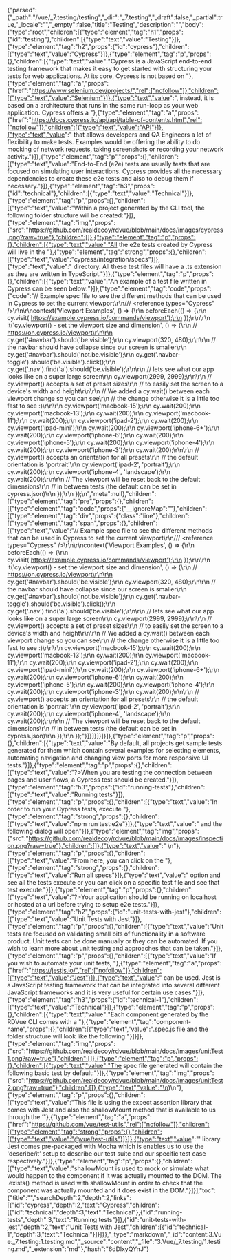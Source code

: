 {"parsed":{"_path":"/vue/_7.testing/testing","_dir":"_7.testing","_draft":false,"_partial":true,"_locale":"","_empty":false,"title":"Testing","description":"","body":{"type":"root","children":[{"type":"element","tag":"h1","props":{"id":"testing"},"children":[{"type":"text","value":"Testing"}]},{"type":"element","tag":"h2","props":{"id":"cypress"},"children":[{"type":"text","value":"Cypress"}]},{"type":"element","tag":"p","props":{},"children":[{"type":"text","value":"Cypress is a JavaScript end-to-end testing framework that makes it easy to get started with structuring your tests for web applications. At its core, Cypress is not based on "},{"type":"element","tag":"a","props":{"href":"https://www.selenium.dev/projects/","rel":["nofollow"]},"children":[{"type":"text","value":"Selenium"}]},{"type":"text","value":", instead, it is based on a architecture that runs in the same run-loop as your web application. Cypress offers a "},{"type":"element","tag":"a","props":{"href":"https://docs.cypress.io/api/api/table-of-contents.html","rel":["nofollow"]},"children":[{"type":"text","value":"API"}]},{"type":"text","value":" that allows developers and QA Engineers a lot of flexibility to make tests. Examples would be offering the ability to do mocking of network requests, taking screenshots or recording your network activity."}]},{"type":"element","tag":"p","props":{},"children":[{"type":"text","value":"End-to-End (e2e) tests are usually tests that are focused on simulating user interactions. Cypress provides all the necessary dependencies to create these e2e tests and also to debug them if necessary."}]},{"type":"element","tag":"h3","props":{"id":"technical"},"children":[{"type":"text","value":"Technical"}]},{"type":"element","tag":"p","props":{},"children":[{"type":"text","value":"Within a project generated by the CLI tool, the following folder structure will be created:"}]},{"type":"element","tag":"img","props":{"src":"https://github.com/realdecoy/rdvue/blob/main/docs/images/cypress.png?raw=true"},"children":[]},{"type":"element","tag":"p","props":{},"children":[{"type":"text","value":"All the e2e tests created by Cypress will live in the "},{"type":"element","tag":"strong","props":{},"children":[{"type":"text","value":"cypress/integration/specs"}]},{"type":"text","value":" directory. All these test files will have a .ts extension as they are written in TypeScript."}]},{"type":"element","tag":"p","props":{},"children":[{"type":"text","value":"An example of a test file written in Cypress can be seen below:"}]},{"type":"element","tag":"code","props":{"code":"// Example spec file to see the different methods that can be used in Cypress to set the current viewport\r\n/// <reference types=\"Cypress\" />\r\n\r\ncontext('Viewport Examples', () => {\r\n    beforeEach(() => {\r\n      cy.visit('https://example.cypress.io/commands/viewport');\r\n    });\r\n\r\n    it('cy.viewport() - set the viewport size and dimension', () => {\r\n      // https://on.cypress.io/viewport\r\n\r\n      cy.get('#navbar').should('be.visible');\r\n      cy.viewport(320, 480);\r\n\r\n      // the navbar should have collapse since our screen is smaller\r\n      cy.get('#navbar').should('not.be.visible');\r\n      cy.get('.navbar-toggle').should('be.visible').click();\r\n      cy.get('.nav').find('a').should('be.visible');\r\n\r\n      // lets see what our app looks like on a super large screen\r\n      cy.viewport(2999, 2999);\r\n\r\n      // cy.viewport() accepts a set of preset sizes\r\n      // to easily set the screen to a device's width and height\r\n\r\n      // We added a cy.wait() between each viewport change so you can see\r\n      // the change otherwise it is a little too fast to see :)\r\n\r\n      cy.viewport('macbook-15');\r\n      cy.wait(200);\r\n      cy.viewport('macbook-13');\r\n      cy.wait(200);\r\n      cy.viewport('macbook-11');\r\n      cy.wait(200);\r\n      cy.viewport('ipad-2');\r\n      cy.wait(200);\r\n      cy.viewport('ipad-mini');\r\n      cy.wait(200);\r\n      cy.viewport('iphone-6+');\r\n      cy.wait(200);\r\n      cy.viewport('iphone-6');\r\n      cy.wait(200);\r\n      cy.viewport('iphone-5');\r\n      cy.wait(200);\r\n      cy.viewport('iphone-4');\r\n      cy.wait(200);\r\n      cy.viewport('iphone-3');\r\n      cy.wait(200);\r\n\r\n      // cy.viewport() accepts an orientation for all presets\r\n      // the default orientation is 'portrait'\r\n      cy.viewport('ipad-2', 'portrait');\r\n      cy.wait(200);\r\n      cy.viewport('iphone-4', 'landscape');\r\n      cy.wait(200);\r\n\r\n      // The viewport will be reset back to the default dimensions\r\n      // in between tests (the  default can be set in cypress.json)\r\n    });\r\n  });\n","meta":null},"children":[{"type":"element","tag":"pre","props":{},"children":[{"type":"element","tag":"code","props":{"__ignoreMap":""},"children":[{"type":"element","tag":"div","props":{"class":"line"},"children":[{"type":"element","tag":"span","props":{},"children":[{"type":"text","value":"// Example spec file to see the different methods that can be used in Cypress to set the current viewport\r\n/// <reference types=\"Cypress\" />\r\n\r\ncontext('Viewport Examples', () => {\r\n    beforeEach(() => {\r\n      cy.visit('https://example.cypress.io/commands/viewport');\r\n    });\r\n\r\n    it('cy.viewport() - set the viewport size and dimension', () => {\r\n      // https://on.cypress.io/viewport\r\n\r\n      cy.get('#navbar').should('be.visible');\r\n      cy.viewport(320, 480);\r\n\r\n      // the navbar should have collapse since our screen is smaller\r\n      cy.get('#navbar').should('not.be.visible');\r\n      cy.get('.navbar-toggle').should('be.visible').click();\r\n      cy.get('.nav').find('a').should('be.visible');\r\n\r\n      // lets see what our app looks like on a super large screen\r\n      cy.viewport(2999, 2999);\r\n\r\n      // cy.viewport() accepts a set of preset sizes\r\n      // to easily set the screen to a device's width and height\r\n\r\n      // We added a cy.wait() between each viewport change so you can see\r\n      // the change otherwise it is a little too fast to see :)\r\n\r\n      cy.viewport('macbook-15');\r\n      cy.wait(200);\r\n      cy.viewport('macbook-13');\r\n      cy.wait(200);\r\n      cy.viewport('macbook-11');\r\n      cy.wait(200);\r\n      cy.viewport('ipad-2');\r\n      cy.wait(200);\r\n      cy.viewport('ipad-mini');\r\n      cy.wait(200);\r\n      cy.viewport('iphone-6+');\r\n      cy.wait(200);\r\n      cy.viewport('iphone-6');\r\n      cy.wait(200);\r\n      cy.viewport('iphone-5');\r\n      cy.wait(200);\r\n      cy.viewport('iphone-4');\r\n      cy.wait(200);\r\n      cy.viewport('iphone-3');\r\n      cy.wait(200);\r\n\r\n      // cy.viewport() accepts an orientation for all presets\r\n      // the default orientation is 'portrait'\r\n      cy.viewport('ipad-2', 'portrait');\r\n      cy.wait(200);\r\n      cy.viewport('iphone-4', 'landscape');\r\n      cy.wait(200);\r\n\r\n      // The viewport will be reset back to the default dimensions\r\n      // in between tests (the  default can be set in cypress.json)\r\n    });\r\n  });"}]}]}]}]}]},{"type":"element","tag":"p","props":{},"children":[{"type":"text","value":"By default, all projects get sample tests generated for them which contain several examples for selecting elements, automating navigation and changing view ports for more responsive UI tests."}]},{"type":"element","tag":"p","props":{},"children":[{"type":"text","value":"?>When you are testing the connection between pages and user flows, a Cypress test should be created."}]},{"type":"element","tag":"h3","props":{"id":"running-tests"},"children":[{"type":"text","value":"Running tests"}]},{"type":"element","tag":"p","props":{},"children":[{"type":"text","value":"In order to run your Cypress tests, execute "},{"type":"element","tag":"strong","props":{},"children":[{"type":"text","value":"npm run test:e2e"}]},{"type":"text","value":" and the following dialog will open"}]},{"type":"element","tag":"img","props":{"src":"https://github.com/realdecoy/rdvue/blob/main/docs/images/inspection.png?raw=true"},"children":[]},{"type":"text","value":" \n"},{"type":"element","tag":"p","props":{},"children":[{"type":"text","value":"From here, you can click on the "},{"type":"element","tag":"strong","props":{},"children":[{"type":"text","value":"Run all specs"}]},{"type":"text","value":" option and see all the tests execute or you can click on a specific test file and see that test execute."}]},{"type":"element","tag":"p","props":{},"children":[{"type":"text","value":"?>Your application should be running on localhost or hosted at a url before trying to setup e2e tests."}]},{"type":"element","tag":"h2","props":{"id":"unit-tests-with-jest"},"children":[{"type":"text","value":"Unit Tests with Jest"}]},{"type":"element","tag":"p","props":{},"children":[{"type":"text","value":"Unit tests are focused on validating small bits of functionality in a software product. Unit tests can be done manually or they can be automated. If you wish to learn more about unit testing and approaches that can be taken."}]},{"type":"element","tag":"p","props":{},"children":[{"type":"text","value":"If you wish to automate your unit tests, "},{"type":"element","tag":"a","props":{"href":"https://jestjs.io/","rel":["nofollow"]},"children":[{"type":"text","value":"Jest"}]},{"type":"text","value":" can be used. Jest is a JavaScript testing framework that can be integrated into several different JavaScript frameworks and it is very useful for certain use cases."}]},{"type":"element","tag":"h3","props":{"id":"technical-1"},"children":[{"type":"text","value":"Technical"}]},{"type":"element","tag":"p","props":{},"children":[{"type":"text","value":"Each component generated by the RDVue CLI comes with a "},{"type":"element","tag":"component-name","props":{},"children":[{"type":"text","value":".spec.js file and the folder structure will look like the following:"}]}]},{"type":"element","tag":"img","props":{"src":"https://github.com/realdecoy/rdvue/blob/main/docs/images/unitTest1.png?raw=true"},"children":[]},{"type":"element","tag":"p","props":{},"children":[{"type":"text","value":"The spec file generated will contain the following basic test by default:"}]},{"type":"element","tag":"img","props":{"src":"https://github.com/realdecoy/rdvue/blob/main/docs/images/unitTest2.png?raw=true"},"children":[]},{"type":"text","value":"\n)\n"},{"type":"element","tag":"p","props":{},"children":[{"type":"text","value":"This file is using the expect assertion library that comes with Jest and also the shallowMount method that is available to us through the ‘"},{"type":"element","tag":"a","props":{"href":"https://github.com/vue/test-utils","rel":["nofollow"]},"children":[{"type":"element","tag":"strong","props":{},"children":[{"type":"text","value":"@vue/test-utils"}]}]},{"type":"text","value":"' library. Jest comes pre-packaged with Mocha which is enables us to use the 'describe/it’ setup to describe our test suite and our specific test case respectively."}]},{"type":"element","tag":"p","props":{},"children":[{"type":"text","value":"shallowMount is used to mock or simulate what would happen to the component if it was actually mounted to the DOM. The .exists() method is used with shallowMount in order to check that the component was actually mounted and it does exist in the DOM."}]}],"toc":{"title":"","searchDepth":2,"depth":2,"links":[{"id":"cypress","depth":2,"text":"Cypress","children":[{"id":"technical","depth":3,"text":"Technical"},{"id":"running-tests","depth":3,"text":"Running tests"}]},{"id":"unit-tests-with-jest","depth":2,"text":"Unit Tests with Jest","children":[{"id":"technical-1","depth":3,"text":"Technical"}]}]}},"_type":"markdown","_id":"content:3.Vue:_7.testing:1.testing.md","_source":"content","_file":"3.Vue/_7.testing/1.testing.md","_extension":"md"},"hash":"6dDlxyQYnJ"}